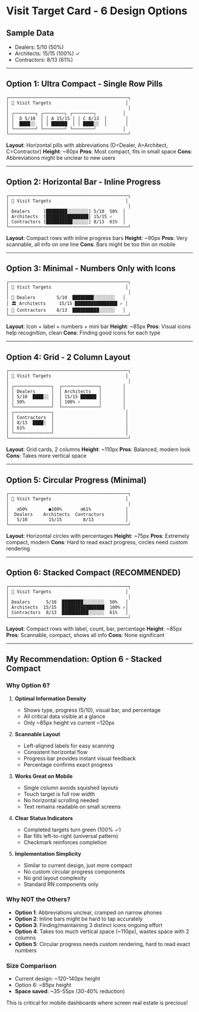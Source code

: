 # Visit Target Card - 6 Design Options

## Sample Data
- Dealers: 5/10 (50%)
- Architects: 15/15 (100%) ✓
- Contractors: 8/13 (61%)

---

## Option 1: Ultra Compact - Single Row Pills
```
┌─────────────────────────────────────────────┐
│ 👥 Visit Targets                            │
│                                             │
│ ┌────────┐ ┌────────┐ ┌────────┐          │
│ │  D 5/10  │ │ A 15/15 │ │ C 8/13  │       │
│ │  ████░░  │ │ ██████  │ │ ████░░  │       │
│ └────────┘ └────────┘ └────────┘          │
└─────────────────────────────────────────────┘
```
**Layout**: Horizontal pills with abbreviations (D=Dealer, A=Architect, C=Contractor)
**Height**: ~80px
**Pros**: Most compact, fits in small space
**Cons**: Abbreviations might be unclear to new users

---

## Option 2: Horizontal Bar - Inline Progress
```
┌─────────────────────────────────────────────┐
│ 👥 Visit Targets                            │
│                                             │
│ Dealers     [████████░░░░░░░░] 5/10  50%  │
│ Architects  [████████████████] 15/15 ✓    │
│ Contractors [██████████░░░░░░] 8/13  61%  │
└─────────────────────────────────────────────┘
```
**Layout**: Compact rows with inline progress bars
**Height**: ~90px
**Pros**: Very scannable, all info on one line
**Cons**: Bars might be too thin on mobile

---

## Option 3: Minimal - Numbers Only with Icons
```
┌─────────────────────────────────────────────┐
│ 👥 Visit Targets                            │
│                                             │
│ 🏬 Dealers        5/10  ████████░░░░░░░░   │
│ 🏛️ Architects     15/15 ████████████████ ✓ │
│ 🔧 Contractors    8/13  ██████████░░░░░░   │
└─────────────────────────────────────────────┘
```
**Layout**: Icon + label + numbers + mini bar
**Height**: ~85px
**Pros**: Visual icons help recognition, clean
**Cons**: Finding good icons for each type

---

## Option 4: Grid - 2 Column Layout
```
┌─────────────────────────────────────────────┐
│ 👥 Visit Targets                            │
│                                             │
│ ┌──────────────┐  ┌──────────────┐        │
│ │ Dealers      │  │ Architects   │        │
│ │ 5/10  ████░░ │  │ 15/15 ██████ │        │
│ │ 50%          │  │ 100% ✓       │        │
│ └──────────────┘  └──────────────┘        │
│ ┌──────────────┐                           │
│ │ Contractors  │                           │
│ │ 8/13  ████░  │                           │
│ │ 61%          │                           │
│ └──────────────┘                           │
└─────────────────────────────────────────────┘
```
**Layout**: Grid cards, 2 columns
**Height**: ~110px
**Pros**: Balanced, modern look
**Cons**: Takes more vertical space

---

## Option 5: Circular Progress (Minimal)
```
┌─────────────────────────────────────────────┐
│ 👥 Visit Targets                            │
│                                             │
│   ◔50%        ●100%       ◔61%             │
│  Dealers    Architects  Contractors        │
│   5/10        15/15        8/13            │
└─────────────────────────────────────────────┘
```
**Layout**: Horizontal circles with percentages
**Height**: ~75px
**Pros**: Extremely compact, modern
**Cons**: Hard to read exact progress, circles need custom rendering

---

## Option 6: Stacked Compact (RECOMMENDED)
```
┌─────────────────────────────────────────────┐
│ 👥 Visit Targets                            │
│                                             │
│ Dealers      5/10  ████████░░░░░░░░  50%   │
│ Architects  15/15  ████████████████  100% ✓│
│ Contractors  8/13  ██████████░░░░░░  61%   │
└─────────────────────────────────────────────┘
```
**Layout**: Compact rows with label, count, bar, percentage
**Height**: ~85px
**Pros**: Scannable, compact, shows all info
**Cons**: None significant

---

## My Recommendation: **Option 6 - Stacked Compact**

### Why Option 6?

1. **Optimal Information Density**
   - Shows type, progress (5/10), visual bar, and percentage
   - All critical data visible at a glance
   - Only ~85px height vs current ~120px

2. **Scannable Layout**
   - Left-aligned labels for easy scanning
   - Consistent horizontal flow
   - Progress bar provides instant visual feedback
   - Percentage confirms exact progress

3. **Works Great on Mobile**
   - Single column avoids squished layouts
   - Touch target is full row width
   - No horizontal scrolling needed
   - Text remains readable on small screens

4. **Clear Status Indicators**
   - Completed targets turn green (100% ✓)
   - Bar fills left-to-right (universal pattern)
   - Checkmark reinforces completion

5. **Implementation Simplicity**
   - Similar to current design, just more compact
   - No custom circular progress components
   - No grid layout complexity
   - Standard RN components only

### Why NOT the Others?

- **Option 1**: Abbreviations unclear, cramped on narrow phones
- **Option 2**: Inline bars might be hard to tap accurately
- **Option 3**: Finding/maintaining 3 distinct icons ongoing effort
- **Option 4**: Takes too much vertical space (~110px), wastes space with 2 columns
- **Option 5**: Circular progress needs custom rendering, hard to read exact numbers

### Size Comparison
- Current design: ~120-140px height
- Option 6: ~85px height
- **Space saved**: ~35-55px (30-40% reduction)

This is critical for mobile dashboards where screen real estate is precious!
